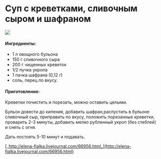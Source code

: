 ﻿---
image: https://s-media-cache-ak0.pinimg.com/564x/d0/10/d6/d010d6366584a4b1fb6b1cd7d0d431a9.jpg
---
# Суп с креветками, сливочным сыром и шафраном

![](https://s-media-cache-ak0.pinimg.com/564x/d0/10/d6/d010d6366584a4b1fb6b1cd7d0d431a9.jpg)

#### Ингредиенты:

* 1 л овощного бульона
* 150 г сливочного сыра
* 200 г чищенных креветок
* 1/2 пучка укропа
* 1 пачка шафрана \(0,12 г\)
* соль, перец по вкусу.

#### Приготовление:

Креветки почистить и порезать, можно оставить целыми.

Бульон довести до кипения, добавить шафран,распустить в бульоне сливочный сыр, приправить по вкусу, положить порезанные креветки, проварить 2-3 минуты, добавить мелко рубленный укроп \(без стеблей\) и снять с огня.

Дать постоять 5-10 минут и подавать.

[_http://elena-fialka.livejournal.com/66956.html_](http://elena-fialka.livejournal.com/66956.html)

